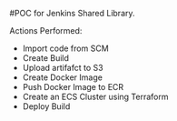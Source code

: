 #POC for Jenkins Shared Library.

Actions Performed: 
- Import code from SCM
- Create Build
- Upload artifafct to S3
- Create Docker Image
- Push Docker Image to ECR
- Create an ECS Cluster using Terraform 
- Deploy Build

